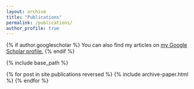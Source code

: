 ```yaml
---
layout: archive
title: "Publications"
permalink: /publications/
author_profile: true
---
```


{% if author.googlescholar %}
  You can also find my articles on <u><a href="{{author.googlescholar}}">my Google Scholar profile</a>.</u>
{% endif %}

{% include base_path %}

{% for post in site.publications reversed %}
  {% include archive-paper.html %}
{% endfor %}




<style>
    .publication_list{
        display:none;
    }
    .publication_list div{
        overflow-y:auto; 
        max-height:400px;
        /* margin-bottom:5px; */
    }
    .publication_list summary{
        padding-bottom:10px;
    }
</style>

<details class="publication_list">
    <summary>
        <h5 style="display:inline"> Journal articles <small id="journal_num">24</small> <small>documents</small></h5>
    </summary>

    <div  id="journal_papers" >
    </div>

</details>

<details class="publication_list" >
    <summary>
        <h5 > Conference papers <small id="conference_num">24</small> <small>documents</small></h5>
        </summary>

        <div id="conference_papers" >

        </div>
</details>

<details class="publication_list" >
    <summary>
        <h5 > Preprints <small id="preprint_num">24</small> <small>documents</small></h5>
    </summary>

    <div  id="preprint_papers" >
    </div>
</details>

<details class="publication_list" >
    <summary>
        <h5 > Thesis <small id="thesis_num">24</small> <small>documents</small></h5>
    </summary>

    <div  id="thesis_papers" >
    </div>
</details>

<details class="publication_list">
    <summary>
        <h5 > Reports <small id="report_num">24</small> <small>documents</small></h5>
    </summary>

    <div  id="report_papers" >
    </div>
</details>

<details class="publication_list">
    <summary>
        <h5 >Book chapters <small id="book_num">24</small> <small>documents</small></h5>
    </summary>

    <div  id="book_papers" >
    </div>
</details>


<details class="publication_list">
    <summary>
        <h5 >Patents <small id="patent_num">24</small> <small>documents</small></h5>
    </summary>

    <div  id="patent_papers" >
    </div>
</details>


<script src="https://ajax.googleapis.com/ajax/libs/jquery/3.5.1/jquery.min.js"></script>



<script type="text/javascript">

// funciton using the hal api to update the placeholders in the site
function load_data_from_hall(url, id_div, id_num){
    $.ajax({
        url: url,
        dataType: "application/json",
        complete: function(data){
            data = JSON.parse(data.responseText);
            data
            if(data.response.docs.length==0) {
                return;
            }else{
                $('#'+id_div).parent().css("display","block")
            }
            papers = data.response.docs
            //console.log(papers)
            papers.sort(function(b,a){
                return a.publicationDateY_i - b.publicationDateY_i 
            })
            year = 0
            $('#'+id_num).html(papers.length)

            
            papers.forEach(function(paper){
                if(paper.publicationDateY_i != year){
                    year = paper.publicationDateY_i
                    $('#'+id_div).html( $('#'+id_div).html() + "<h5 style='text-align:left'>"+year+"</h5>")
                }
                $('#'+id_div).html( $('#'+id_div).html() +
                '<p style="margin-top:10px;margin-bottom:10px"><b>'+ paper.title_s[0] +'</b><br> '+ 
                ((paper.authFullName_s.length < 5) ? paper.authFullName_s.join(", ") : paper.authFullName_s.slice(0, 4).join(", ") + ' et al.')
                +' <em><br>'+
                 ((paper.journalTitle_s) ? paper.journalTitle_s  : ((paper.conferenceTitle_s) ? paper.conferenceTitle_s : '') )
                +'</em> <a target="_blank" href="'+paper.files_s+'">('+paper.halId_s+')</a></p>')
            })
        },
        success: function(data){
        }
    })
}

querry = "authIdHal_s:antun-skuric"
// current year
year = new Date().getFullYear()
// journal papers
load_data_from_hall(
'https://api.archives-ouvertes.fr/search/?q='+querry+' AND docType_s:ART AND (producedDate_tdate:[1900-01-01T00:00:00Z TO '+year+'-12-31T00:00:00Z] OR publicationDate_tdate:[1900-01-01T00:00:00Z TO '+year+'-12-31T00:00:00Z]) AND submittedDate_tdate:[1900-01-01T00:00:00Z TO '+year+'-12-31T00:00:00Z]&rows=999&fl=abstract_s,anrProjectReference_s,arxivId_s,audience_s,authAlphaLastNameFirstNameId_fs,authFirstName_s,authFullName_s,authIdHalFullName_fs,authLastName_s,authMiddleName_s,authorityInstitution_s,bookCollection_s,bookTitle_s,city_s,collCode_s,comment_s,conferenceEndDateD_i,conferenceEndDateM_i,conferenceEndDateY_i,conferenceStartDate_s,conferenceStartDateD_i,conferenceStartDateM_i,conferenceStartDateY_i,conferenceTitle_s,country_s,defenseDateY_i,description_s,director_s,docid,docType_s,doiId_s,europeanProjectCallId_s,files_s,halId_s,invitedCommunication_s,isbn_s,issue_s,journalIssn_s,journalTitle_s,label_bibtex,label_s,language_s,localReference_s,nntId_id,nntId_s,number_s,page_s,peerReviewing_s,popularLevel_s,proceedings_s,producedDateY_i,publicationDateY_i,publicationLocation_s,publisher_s,publisherLink_s,pubmedId_s,related_s,reportType_s,scientificEditor_s,seeAlso_s,serie_s,source_s,*_subTitle_s,subTitle_s,swhId_s,*_title_s,title_s,version_i,volume_s,authQuality_s,authIdHasPrimaryStructure_fs,inPress_bool,submitType_s,linkExtId_s,wosId_s,linkExtUrl_s,files_s&sort=auth_sort asc',
'journal_papers',
'journal_num'
)

// conference papers
load_data_from_hall(
'https://api.archives-ouvertes.fr/search/?q='+querry+' AND docType_s:COMM AND ((proceedings_s:0 AND conferenceStartDate_tdate:[1900-01-01T00:00:00Z TO '+year+'-12-31T00:00:00Z]) OR (proceedings_s:1 AND ((NOT publicationDate_tdate:* AND conferenceStartDate_tdate:[1900-01-01T00:00:00Z TO '+year+'-12-31T00:00:00Z]) OR (publicationDate_tdate:[1900-01-01T00:00:00Z TO '+year+'-12-31T00:00:00Z])))) AND submittedDate_tdate:[1900-01-01T00:00:00Z TO '+year+'-12-31T00:00:00Z]&rows=999&fl=abstract_s,anrProjectReference_s,arxivId_s,audience_s,authAlphaLastNameFirstNameId_fs,authFirstName_s,authFullName_s,authIdHalFullName_fs,authLastName_s,authMiddleName_s,authorityInstitution_s,bookCollection_s,bookTitle_s,city_s,collCode_s,comment_s,conferenceEndDateD_i,conferenceEndDateM_i,conferenceEndDateY_i,conferenceStartDate_s,conferenceStartDateD_i,conferenceStartDateM_i,conferenceStartDateY_i,conferenceTitle_s,country_s,defenseDateY_i,description_s,director_s,docid,docType_s,doiId_s,europeanProjectCallId_s,files_s,halId_s,invitedCommunication_s,isbn_s,issue_s,journalIssn_s,journalTitle_s,label_bibtex,label_s,language_s,localReference_s,nntId_id,nntId_s,number_s,page_s,peerReviewing_s,popularLevel_s,proceedings_s,producedDateY_i,publicationDateY_i,publicationLocation_s,publisher_s,publisherLink_s,pubmedId_s,related_s,reportType_s,scientificEditor_s,seeAlso_s,serie_s,source_s,*_subTitle_s,subTitle_s,swhId_s,*_title_s,title_s,version_i,volume_s,authQuality_s,authIdHasPrimaryStructure_fs,inPress_bool,submitType_s,linkExtId_s,wosId_s,linkExtUrl_s,files_s&sort=auth_sort asc',
'conference_papers',                                 
'conference_num'
)

// preprints
load_data_from_hall(
'https://api.archives-ouvertes.fr/search/?q='+querry+' AND docType_s:"UNDEFINED" AND (producedDate_tdate:[1900-01-01T00:00:00Z TO '+year+'-12-31T00:00:00Z] OR publicationDate_tdate:[1900-01-01T00:00:00Z TO '+year+'-12-31T00:00:00Z]) AND submittedDate_tdate:[1900-01-01T00:00:00Z TO '+year+'-12-31T00:00:00Z]&rows=999&fl=abstract_s,anrProjectReference_s,arxivId_s,audience_s,authAlphaLastNameFirstNameId_fs,authFirstName_s,authFullName_s,authIdHalFullName_fs,authLastName_s,authMiddleName_s,authorityInstitution_s,bookCollection_s,bookTitle_s,city_s,collCode_s,comment_s,conferenceEndDateD_i,conferenceEndDateM_i,conferenceEndDateY_i,conferenceStartDate_s,conferenceStartDateD_i,conferenceStartDateM_i,conferenceStartDateY_i,conferenceTitle_s,country_s,defenseDateY_i,description_s,director_s,docid,docType_s,doiId_s,europeanProjectCallId_s,files_s,halId_s,invitedCommunication_s,isbn_s,issue_s,journalIssn_s,journalTitle_s,label_bibtex,label_s,language_s,localReference_s,nntId_id,nntId_s,number_s,page_s,peerReviewing_s,popularLevel_s,proceedings_s,producedDateY_i,publicationDateY_i,publicationLocation_s,publisher_s,publisherLink_s,pubmedId_s,related_s,reportType_s,scientificEditor_s,seeAlso_s,serie_s,source_s,*_subTitle_s,subTitle_s,swhId_s,*_title_s,title_s,version_i,volume_s,authQuality_s,authIdHasPrimaryStructure_fs,inPress_bool,submitType_s,linkExtId_s,wosId_s,linkExtUrl_s,files_s&sort=auth_sort asc',
'preprint_papers',
'preprint_num'
)


// Thesis
load_data_from_hall(
'https://api.archives-ouvertes.fr/search/?q='+querry+' AND docType_s:REPORT AND (producedDate_tdate:[1900-01-01T00:00:00Z TO '+year+'-12-31T00:00:00Z] OR publicationDate_tdate:[1900-01-01T00:00:00Z TO '+year+'-12-31T00:00:00Z]) AND submittedDate_tdate:[1900-01-01T00:00:00Z TO '+year+'-12-31T00:00:00Z]&rows=999&fl=abstract_s,anrProjectReference_s,arxivId_s,audience_s,authAlphaLastNameFirstNameId_fs,authFirstName_s,authFullName_s,authIdHalFullName_fs,authLastName_s,authMiddleName_s,authorityInstitution_s,bookCollection_s,bookTitle_s,city_s,collCode_s,comment_s,conferenceEndDateD_i,conferenceEndDateM_i,conferenceEndDateY_i,conferenceStartDate_s,conferenceStartDateD_i,conferenceStartDateM_i,conferenceStartDateY_i,conferenceTitle_s,country_s,defenseDateY_i,description_s,director_s,docid,docType_s,doiId_s,europeanProjectCallId_s,files_s,halId_s,invitedCommunication_s,isbn_s,issue_s,journalIssn_s,journalTitle_s,label_bibtex,label_s,language_s,localReference_s,nntId_id,nntId_s,number_s,page_s,peerReviewing_s,popularLevel_s,proceedings_s,producedDateY_i,publicationDateY_i,publicationLocation_s,publisher_s,publisherLink_s,pubmedId_s,related_s,reportType_s,scientificEditor_s,seeAlso_s,serie_s,source_s,*_subTitle_s,subTitle_s,swhId_s,*_title_s,title_s,version_i,volume_s,authQuality_s,authIdHasPrimaryStructure_fs,inPress_bool,submitType_s,linkExtId_s,wosId_s,linkExtUrl_s,files_s&sort=auth_sort asc',
'report_papers',
'report_num'
)

// Thesis
load_data_from_hall(
'https://api.archives-ouvertes.fr/search/?q='+querry+' AND docType_s:THESE AND (producedDate_tdate:[1900-01-01T00:00:00Z TO '+year+'-12-31T00:00:00Z] OR publicationDate_tdate:[1900-01-01T00:00:00Z TO '+year+'-12-31T00:00:00Z]) AND submittedDate_tdate:[1900-01-01T00:00:00Z TO '+year+'-12-31T00:00:00Z]&rows=999&fl=abstract_s,anrProjectReference_s,arxivId_s,audience_s,authAlphaLastNameFirstNameId_fs,authFirstName_s,authFullName_s,authIdHalFullName_fs,authLastName_s,authMiddleName_s,authorityInstitution_s,bookCollection_s,bookTitle_s,city_s,collCode_s,comment_s,conferenceEndDateD_i,conferenceEndDateM_i,conferenceEndDateY_i,conferenceStartDate_s,conferenceStartDateD_i,conferenceStartDateM_i,conferenceStartDateY_i,conferenceTitle_s,country_s,defenseDateY_i,description_s,director_s,docid,docType_s,doiId_s,europeanProjectCallId_s,files_s,halId_s,invitedCommunication_s,isbn_s,issue_s,journalIssn_s,journalTitle_s,label_bibtex,label_s,language_s,localReference_s,nntId_id,nntId_s,number_s,page_s,peerReviewing_s,popularLevel_s,proceedings_s,producedDateY_i,publicationDateY_i,publicationLocation_s,publisher_s,publisherLink_s,pubmedId_s,related_s,reportType_s,scientificEditor_s,seeAlso_s,serie_s,source_s,*_subTitle_s,subTitle_s,swhId_s,*_title_s,title_s,version_i,volume_s,authQuality_s,authIdHasPrimaryStructure_fs,inPress_bool,submitType_s,linkExtId_s,wosId_s,linkExtUrl_s,files_s&sort=auth_sort asc',
'thesis_papers',
'thesis_num'
)

// book sections
load_data_from_hall(
'https://api.archives-ouvertes.fr/search/?q='+querry+'%20AND%20(docType_s:%22OUV%22%20OR%20docType_s:%22COUV%22%20OR%20docType_s:%22DOUV%22)%20AND%20NOT%20popularLevel_s:1%20AND%20audience_s:2%20AND%20(producedDate_tdate:[1900-01-01T00:00:00Z%20TO%20'+year+'-12-31T00:00:00Z]%20OR%20publicationDate_tdate:[1900-01-01T00:00:00Z%20TO%20'+year+'-12-31T00:00:00Z])%20AND%20submittedDate_tdate:[1900-01-01T00:00:00Z%20TO%20'+year+'-12-31T00:00:00Z]&rows=999&fl=abstract_s,anrProjectReference_s,arxivId_s,audience_s,authAlphaLastNameFirstNameId_fs,authFirstName_s,authFullName_s,authIdHalFullName_fs,authLastName_s,authMiddleName_s,authorityInstitution_s,bookCollection_s,bookTitle_s,city_s,collCode_s,comment_s,conferenceEndDateD_i,conferenceEndDateM_i,conferenceEndDateY_i,conferenceStartDate_s,conferenceStartDateD_i,conferenceStartDateM_i,conferenceStartDateY_i,conferenceTitle_s,country_s,defenseDateY_i,description_s,director_s,docid,docType_s,doiId_s,europeanProjectCallId_s,files_s,halId_s,invitedCommunication_s,isbn_s,issue_s,journalIssn_s,journalTitle_s,label_bibtex,label_s,language_s,localReference_s,nntId_id,nntId_s,number_s,page_s,peerReviewing_s,popularLevel_s,proceedings_s,producedDateY_i,publicationDateY_i,publicationLocation_s,publisher_s,publisherLink_s,pubmedId_s,related_s,reportType_s,scientificEditor_s,seeAlso_s,serie_s,source_s,*_subTitle_s,subTitle_s,swhId_s,*_title_s,title_s,version_i,volume_s,authQuality_s,authIdHasPrimaryStructure_fs,inPress_bool,submitType_s,linkExtId_s,wosId_s,linkExtUrl_s,files_s&sort=auth_sort%20asc',
'book_papers',
'book_num'
)

// Thesis
load_data_from_hall(
'https://api.archives-ouvertes.fr/search/?q='+querry+' AND docType_s:PATENT AND (producedDate_tdate:[1900-01-01T00:00:00Z TO '+year+'-12-31T00:00:00Z] OR publicationDate_tdate:[1900-01-01T00:00:00Z TO '+year+'-12-31T00:00:00Z]) AND submittedDate_tdate:[1900-01-01T00:00:00Z TO '+year+'-12-31T00:00:00Z]&rows=999&fl=abstract_s,anrProjectReference_s,arxivId_s,audience_s,authAlphaLastNameFirstNameId_fs,authFirstName_s,authFullName_s,authIdHalFullName_fs,authLastName_s,authMiddleName_s,authorityInstitution_s,bookCollection_s,bookTitle_s,city_s,collCode_s,comment_s,conferenceEndDateD_i,conferenceEndDateM_i,conferenceEndDateY_i,conferenceStartDate_s,conferenceStartDateD_i,conferenceStartDateM_i,conferenceStartDateY_i,conferenceTitle_s,country_s,defenseDateY_i,description_s,director_s,docid,docType_s,doiId_s,europeanProjectCallId_s,files_s,halId_s,invitedCommunication_s,isbn_s,issue_s,journalIssn_s,journalTitle_s,label_bibtex,label_s,language_s,localReference_s,nntId_id,nntId_s,number_s,page_s,peerReviewing_s,popularLevel_s,proceedings_s,producedDateY_i,publicationDateY_i,publicationLocation_s,publisher_s,publisherLink_s,pubmedId_s,related_s,reportType_s,scientificEditor_s,seeAlso_s,serie_s,source_s,*_subTitle_s,subTitle_s,swhId_s,*_title_s,title_s,version_i,volume_s,authQuality_s,authIdHasPrimaryStructure_fs,inPress_bool,submitType_s,linkExtId_s,wosId_s,linkExtUrl_s,files_s&sort=auth_sort asc',
'patent_papers',
'patent_num'
)
</script>